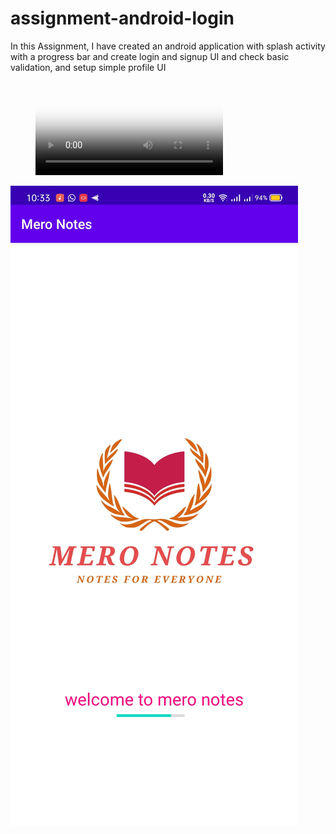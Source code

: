 # assignment-android-login

In this Assignment, I have created an android application with splash activity with a progress bar and create login and signup UI and check basic validation, and setup simple profile UI

[//]: # (Video insert)

<!-- blank line -->
<figure class="video_container">
  <video controls="true" allowfullscreen="true" poster="Screenshot_2020-09-27-10-33-21-90_ee015900260ab508ba0bf0f18dc28a83.jpg">
    <source src="https://github.com/sunil-9/assignment-android-login/blob/master/Record_2020-09-27-10-32-40.mp4" type="video/mp4">

  </video>
</figure>
<!-- blank line -->

 
[//]: # (image insert)
<!-- blank line -->
![Semantic description of image](Screenshot_2020-09-27-10-33-21-90_ee015900260ab508ba0bf0f18dc28a83.jpg "Splash")<!-- blank line -->
<!-- blank line -->
